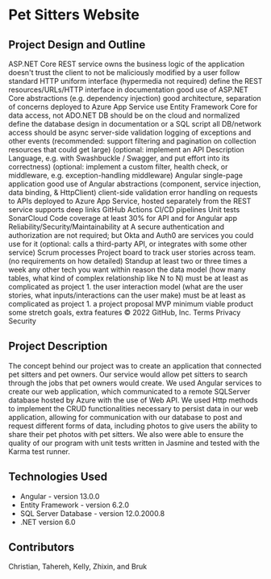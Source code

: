 # Pet Sitters Website

## Project Design and Outline

ASP.NET Core REST service
owns the business logic of the application
doesn't trust the client to not be maliciously modified by a user
follow standard HTTP uniform interface (hypermedia not required)
define the REST resources/URLs/HTTP interface in documentation
good use of ASP.NET Core abstractions (e.g. dependency injection)
good architecture, separation of concerns
deployed to Azure App Service
use Entity Framework Core for data access, not ADO.NET
DB should be on the cloud and normalized
define the database design in documentation or a SQL script
all DB/network access should be async
server-side validation
logging of exceptions and other events
(recommended: support filtering and pagination on collection resources that could get large)
(optional: implement an API Description Language, e.g. with Swashbuckle / Swagger, and put effort into its correctness)
(optional: implement a custom filter, health check, or middleware, e.g. exception-handling middleware)
Angular single-page application
good use of Angular abstractions (component, service injection, data binding, & HttpClient)
client-side validation
error handling on requests to APIs
deployed to Azure App Service, hosted separately from the REST service
supports deep links
GitHub Actions
CI/CD pipelines
Unit tests
SonarCloud
Code coverage at least 30% for API and for Angular app
Reliability/Security/Maintainability at A
secure authentication and authorization are not required; but Okta and Auth0 are services you could use for it
(optional: calls a third-party API, or integrates with some other service)
Scrum processes
Project board to track user stories across team. (no requirements on how detailed)
Standup at least two or three times a week
any other tech you want within reason
the data model (how many tables, what kind of complex relationship like N to N) must be at least as complicated as project 1.
the user interaction model (what are the user stories, what inputs/interactions can the user make) must be at least as complicated as project 1.
a project proposal
MVP minimum viable product
some stretch goals, extra features
© 2022 GitHub, Inc.
Terms
Privacy
Security


## Project Description

The concept behind our project was to create an application that connected pet sitters and pet owners. Our service would allow pet sitters to search through the jobs that pet owners would create. We used Angular services to create our web application, which communicated to a remote SQLServer database hosted by Azure with the use of Web API. We used Http methods to implement the CRUD functionalities necessary to persist data in our web application, allowing for communication with our database to post and request different forms of data, including photos to give users the ability to share  their pet photos with pet sitters. We also were able to ensure the quality of our program with unit tests written in Jasmine and tested with the Karma test runner.



## Technologies Used
- Angular - version 13.0.0
- Entity Framework - version 6.2.0
- SQL Server Database - version 12.0.2000.8
- .NET version 6.0




## Contributors
Christian, Tahereh, Kelly, Zhixin, and Bruk
